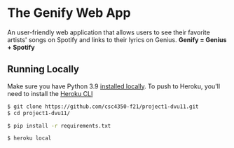 # The Genify Web App

An user-friendly web application that allows users to see their favorite artists' songs on Spotify and links to their lyrics on Genius.
**Genify = Genius + Spotify**

## Running Locally

Make sure you have Python 3.9 [installed locally](https://docs.python-guide.org/starting/installation/). To push to Heroku, you'll need to install the [Heroku CLI](https://devcenter.heroku.com/articles/heroku-cli)

```sh
$ git clone https://github.com/csc4350-f21/project1-dvu11.git
$ cd project1-dvu11/

$ pip install -r requirements.txt

$ heroku local
```